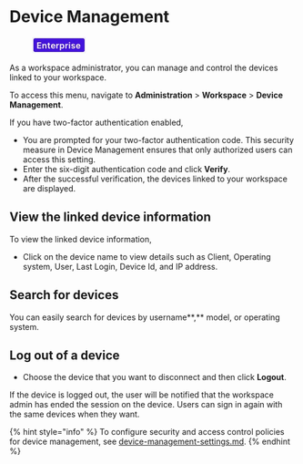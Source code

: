 # Device Management

<figure><img src="../../.gitbook/assets/2021-06-10_22-31-38 (3) (3) (3) (3) (3) (3) (3) (3) (3) (2) (3) (1) (1) (1) (1) (2) (1) (1) (1) (1) (1) (1) (4) (1) (1) (1) (1) (1) (1) (1) (34).jpg" alt=""><figcaption></figcaption></figure>

As a workspace administrator, you can manage and control the devices linked to your workspace.&#x20;

To access this menu, navigate to **Administration** > **Workspace** >  **Device Management**.&#x20;

If you have two-factor authentication enabled,

* You are prompted for your two-factor authentication code. This security measure in Device Management ensures that only authorized users can access this setting.
* Enter the six-digit authentication code and click **Verify**.
* After the successful verification, the devices linked to your workspace are displayed. &#x20;

## **View the linked device information**

To view the linked device information,

* Click on the device name to view details such as Client, Operating system, User, Last Login, Device Id, and IP address.

## Search for devices

You can easily search for devices by username**,** model, or operating system.

## **Log out of a device**

* Choose the device that you want to disconnect and then click **Logout**.&#x20;

If the device is logged out, the user will be notified that the workspace admin has ended the session on the device. Users can sign in again with the same devices when they want.

{% hint style="info" %}
To configure security and access control policies for device management, see [device-management-settings.md](settings/device-management-settings.md "mention").
{% endhint %}
